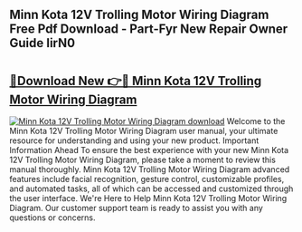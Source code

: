 ## Minn Kota 12V Trolling Motor Wiring Diagram Free Pdf Download - Part-Fyr New Repair Owner Guide IirN0

# <h2><a href="http://dfmqedl.blite.top/?on=Minn+Kota+12V+Trolling+Motor+Wiring+Diagram">🔗Download New 👉🔴 Minn Kota 12V Trolling Motor Wiring Diagram</a></h2>

[![Minn Kota 12V Trolling Motor Wiring Diagram download](https://i.imgur.com/lujVjoI.png)](http://dfmqedl.blite.top/?on=Minn+Kota+12V+Trolling+Motor+Wiring+Diagram)
Welcome to the Minn Kota 12V Trolling Motor Wiring Diagram user manual, your ultimate resource for understanding and using your new product. Important Information Ahead To ensure the best experience with your new Minn Kota 12V Trolling Motor Wiring Diagram, please take a moment to review this manual thoroughly. Minn Kota 12V Trolling Motor Wiring Diagram advanced features include facial recognition, gesture control, customizable profiles, and automated tasks, all of which can be accessed and customized through the user interface. We're Here to Help Minn Kota 12V Trolling Motor Wiring Diagram. Our customer support team is ready to assist you with any questions or concerns.
